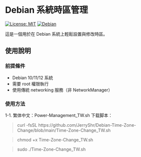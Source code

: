 # Debian 系統時區管理

[![License: MIT](https://img.shields.io/badge/License-MIT-yellow.svg)](https://opensource.org/licenses/MIT)
[![Debian](https://img.shields.io/badge/Debian-12-blue?logo=debian)](https://www.debian.org/)

這是一個用於在 Debian 系統上輕鬆設置與修改時區。

## 使用說明

### 前提條件
- Debian 10/11/12 系統
- 需要 root 權限執行
- 使用傳統 networking 服務（非 NetworkManager）

### 使用方法
1-1. 繁体中文：Power-Management_TW.sh 下载脚本：
<blockquote>curl -fsSL https://github.com/JerryShr/Debian-Time-Zone-Change/blob/main/Time-Zone-Change_TW.sh</blockquote>
<blockquote>chmod +x Time-Zone-Change_TW.sh</blockquote>
<blockquote>sudo ./Time-Zone-Change_TW.sh</blockquote>
